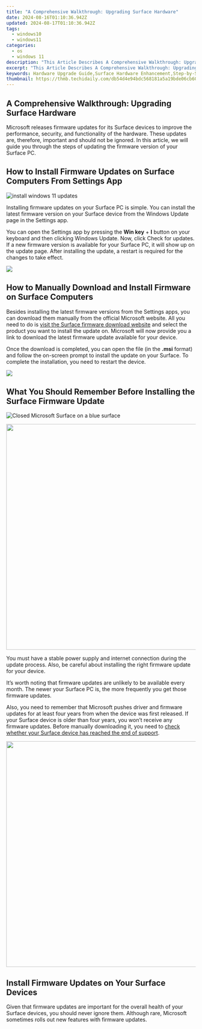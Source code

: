 ```yaml
---
title: "A Comprehensive Walkthrough: Upgrading Surface Hardware"
date: 2024-08-16T01:10:36.942Z
updated: 2024-08-17T01:10:36.942Z
tags:
  - windows10
  - windows11
categories:
  - os
  - windows 11
description: "This Article Describes A Comprehensive Walkthrough: Upgrading Surface Hardware"
excerpt: "This Article Describes A Comprehensive Walkthrough: Upgrading Surface Hardware"
keywords: Hardware Upgrade Guide,Surface Hardware Enhancement,Step-by-Step Surface Update,Upgrading PC Components,Hard Drive & RAM Improvement,SSD Installation Tips,Optimizing System Specs
thumbnail: https://thmb.techidaily.com/db54d4e94bdc568181a5a19bde06cb60cc627002afae7c9a75d3a396e9c852b9.JPG
---
```


## A Comprehensive Walkthrough: Upgrading Surface Hardware

 Microsoft releases firmware updates for its Surface devices to improve the performance, security, and functionality of the hardware. These updates are, therefore, important and should not be ignored. In this article, we will guide you through the steps of updating the firmware version of your Surface PC.

## How to Install Firmware Updates on Surface Computers From Settings App

![install windows 11 updates](https://static1.makeuseofimages.com/wordpress/wp-content/uploads/2022/11/install-windows-11-updates.jpg)

 Installing firmware updates on your Surface PC is simple. You can install the latest firmware version on your Surface device from the Windows Update page in the Settings app.

 You can open the Settings app by pressing the **Win key** \+ **I** button on your keyboard and then clicking Windows Update. Now, click Check for updates. If a new firmware version is available for your Surface PC, it will show up on the update page. After installing the update, a restart is required for the changes to take effect.

<!-- affiliate ads begin -->
<a href="https://store.revouninstaller.com/order/checkout.php?PRODS=28010250&QTY=1&AFFILIATE=108875&CART=1"><img src="https://secure.avangate.com/images/merchant/4282ec8de8c9be897e7aff4aa231b1a4/336__280a.jpg" border="0"></a>
<!-- affiliate ads end -->
## How to Manually Download and Install Firmware on Surface Computers

 Besides installing the latest firmware versions from the Settings apps, you can download them manually from the official Microsoft website. All you need to do is [visit the Surface firmware download website](https://support.microsoft.com/en-us/surface/download-drivers-and-firmware-for-surface-09bb2e09-2a4b-cb69-0951-078a7739e120#bkmk%5Fupdate-manually) and select the product you want to install the update on. Microsoft will now provide you a link to download the latest firmware update available for your device.

 Once the download is completed, you can open the file (in the **.msi** format) and follow the on-screen prompt to install the update on your Surface. To complete the installation, you need to restart the device.

<!-- affiliate ads begin -->
<a href="https://secure.2checkout.com/order/checkout.php?PRODS=37100474&QTY=1&AFFILIATE=108875&CART=1"><img src="https://awario.com/images/pages/index/img-platform-ui-1280@1x.avif" border="0"></a>
<!-- affiliate ads end -->
## What You Should Remember Before Installing the Surface Firmware Update

![Closed Microsoft Surface on a blue surface](https://static1.makeuseofimages.com/wordpress/wp-content/uploads/2023/04/closed-microsoft-surface-on-a-blue-surface.jpg)
<!-- affiliate ads begin -->
<a href="https://appsumo.8odi.net/c/5597632/2075475/7443" target="_top" id="2075475"><img src="//a.impactradius-go.com/display-ad/7443-2075475" border="0" alt="" width="1200" height="600"/></a><img height="0" width="0" src="https://appsumo.8odi.net/i/5597632/2075475/7443" style="position:absolute;visibility:hidden;" border="0" />
<!-- affiliate ads end -->

 You must have a stable power supply and internet connection during the update process. Also, be careful about installing the right firmware update for your device.

 It’s worth noting that firmware updates are unlikely to be available every month. The newer your Surface PC is, the more frequently you get those firmware updates.

 Also, you need to remember that Microsoft pushes driver and firmware updates for at least four years from when the device was first released. If your Surface device is older than four years, you won’t receive any firmware updates. Before manually downloading it, you need to [check whether your Surface device has reached the end of support](https://www.makeuseof.com/surface-end-of-support/).

<!-- affiliate ads begin -->
<a href="https://appsumo.8odi.net/c/5597632/2068416/7443" target="_top" id="2068416"><img src="//a.impactradius-go.com/display-ad/7443-2068416" border="0" alt="" width="1200" height="600"/></a><img height="0" width="0" src="https://appsumo.8odi.net/i/5597632/2068416/7443" style="position:absolute;visibility:hidden;" border="0" />
<!-- affiliate ads end -->
## Install Firmware Updates on Your Surface Devices

 Given that firmware updates are important for the overall health of your Surface devices, you should never ignore them. Although rare, Microsoft sometimes rolls out new features with firmware updates.



<ins class="adsbygoogle"
      style="display:block"
      data-ad-client="ca-pub-7571918770474297"
      data-ad-slot="8358498916"
      data-ad-format="auto"
      data-full-width-responsive="true"></ins>



